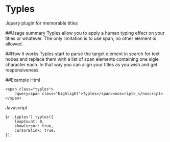 # Typles
Jquery plugin for memorable titles

##Usage summary
Typles allow you to apply a human typing effect on your titles or whatever.
The only limitation is to use span, no other element is allowed.

##How it works
Typles start to parse the target element in search for text nodes and replace them with a list of span elements containing one sigle character each. In that way you can align your titles as you wish and get responsiveness.

##Example
Html
```
<span class="typles">
    Jquery<span class="highlight">Typles</span><noscript>_</noscript>
</span>
```
Javascript
```
$('.typles').typles({
    loopCount: 0,
    showCursor: true,
    cursorBlink: true,
});
```
